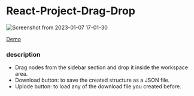 # React-Project-Drag-Drop


![Screenshot from 2023-01-07 17-01-30](https://user-images.githubusercontent.com/31156267/211173305-d812fd84-e8df-4c01-af62-4f67cbccc84e.png)


[Demo](https://digram.netlify.app/)

### description
- Drag nodes from the sidebar section and drop it inside the workspace area.
- Download button: to save the created structure as a JSON file.
- Uplode button: to load any of the download file you created before.




